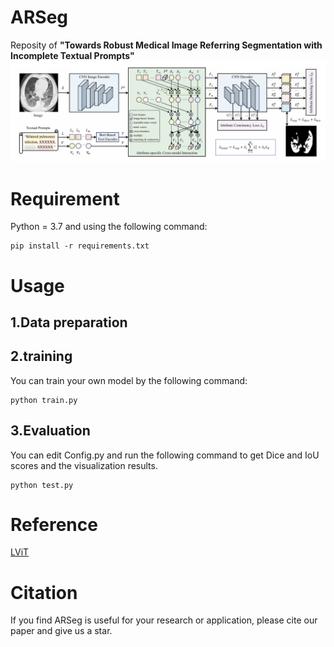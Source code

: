 # ARSeg
Reposity of **"Towards Robust Medical Image Referring Segmentation with Incomplete Textual Prompts"**
![image](https://github.com/w7jie/ARSeg/blob/main/img/ARSeg.png)

# Requirement
Python = 3.7 and using the following command:
```
pip install -r requirements.txt
```
# Usage
## 1.Data preparation

## 2.training
You can train your own model by the following command:
```
python train.py
```
## 3.Evaluation
You can edit Config.py and run the following command to get Dice and IoU scores and the visualization results.
```
python test.py
```
# Reference
[LViT](https://github.com/HUANGLIZI/LViT)
# Citation
If you find ARSeg is useful for your research or application, please cite our paper and give us a star.
```
```
